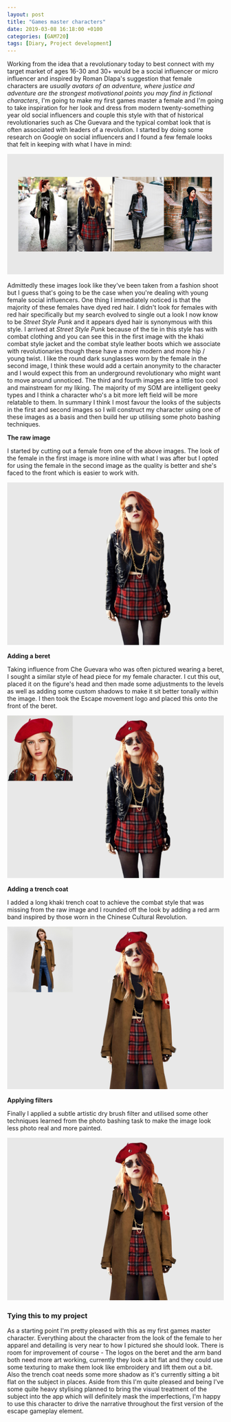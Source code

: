 ```yaml
---
layout: post
title: "Games master characters"
date: 2019-03-08 16:18:00 +0100
categories: [GAM720]
tags: [Diary, Project development]
---
```


Working from the idea that a revolutionary today to best connect with my target market of ages 16-30 and 30+ would be a social influencer or micro influencer and inspired by Roman Dlapa's suggestion that female characters are *usually avatars of an adventure, where justice and adventure are the strongest motivational points you may find in fictional characters*, I'm going to make my first games master a female and I'm going to take inspiration for her look and dress from modern twenty-something year old social influencers and couple this style with that of historical revolutionaries such as Che Guevara and the typical combat look that is often associated with leaders of a revolution. I started by doing some research on Google on social influencers and I found a few female looks that felt in keeping with what I have in mind:

![](/assets/img/GAM720_CharacterDesign--001.png)

Admittedly these images look like they've been taken from a fashion shoot but I guess that's going to be the case when you're dealing with young female social influencers. One thing I immediately noticed is that the majority of these females have dyed red hair. I didn't look for females with red hair specifically but my search evolved to single out a look I now know to be *Street Style Punk* and it appears dyed hair is synonymous with this style. I arrived at *Street Style Punk* because of the tie in this style has with combat clothing and you can see this in the first image with the khaki combat style jacket and the combat style leather boots which we associate with revolutionaries though these have a more modern and more hip / young twist. I like the round dark sunglasses worn by the female in the second image, I think these would add a certain anonymity to the character and I would expect this from an underground revolutionary who might want to move around unnoticed. The third and fourth images are a little too cool and mainstream for my liking. The majority of my SOM are intelligent geeky types and I think a character who's a bit more left field will be more relatable to them. In summary I think I most favour the looks of the subjects in the first and second images so I will construct my character using one of these images as a basis and then build her up utilising some photo bashing techniques.

**The raw image**

I started by cutting out a female from one of the above images. The look of the female in the first image is more inline with what I was after but I opted for using the female in the second image as the quality is better and she's faced to the front which is easier to work with.

![](/assets/img/GAM720_CharacterDesign--002.png)

**Adding a beret**

Taking influence from Che Guevara who was often pictured wearing a beret, I sought a similar style of head piece for my female character. I cut this out, placed it on the figure's head and then made some adjustments to the levels as well as adding some custom shadows to make it sit better tonally within the image. I then took the Escape movement logo and placed this onto the front of the beret.

![](/assets/img/GAM720_CharacterDesign--003.png)

**Adding a trench coat**

I added a long khaki trench coat to achieve the combat style that was missing from the raw image and I rounded off the look by adding a red arm band inspired by those worn in the Chinese Cultural Revolution.  

![](/assets/img/GAM720_CharacterDesign--004.png)

**Applying filters**

Finally I applied a subtle artistic dry brush filter and utilised some other techniques learned from the photo bashing task to make the image look less photo real and more painted.

![](/assets/img/GAM720_CharacterDesign--005.png)

### Tying this to my project

As a starting point I'm pretty pleased with this as my first games master character. Everything about the character from the look of the female to her apparel and detailing is very near to how I pictured she should look. There is room for improvement of course - The logos on the beret and the arm band both need more art working, currently they look a bit flat and they could use some texturing to make them look like embroidery and lift them out a bit. Also the trench coat needs some more shadow as it's currently sitting a bit flat on the subject in places. Aside from this I'm quite pleased and being I've some quite heavy stylising planned to bring the visual treatment of the subject into the app which will definitely mask the imperfections, I'm happy to use this character to drive the narrative throughout the first version of the escape gameplay element. 

